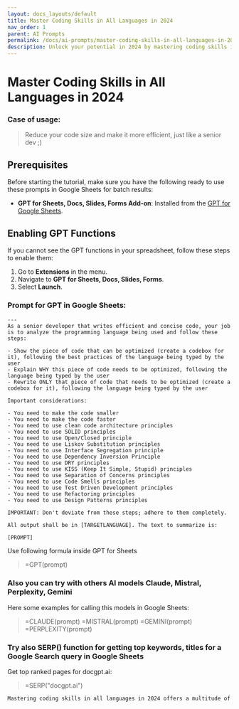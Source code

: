 ```yaml
---
layout: docs_layouts/default
title: Master Coding Skills in All Languages in 2024
nav_order: 1
parent: AI Prompts
permalink: /docs/ai-prompts/master-coding-skills-in-all-languages-in-2024
description: Unlock your potential in 2024 by mastering coding skills in all languages! Whether you're a beginner or experienced programmer, our comprehensive guide will elevate your proficiency. Stay ahead in your career with the latest techniques and best practices. Start mastering now!
---
```


# Master Coding Skills in All Languages in 2024

### Case of usage:
> Reduce your code size and make it more efficient, just like a senior dev ;)

## Prerequisites

Before starting the tutorial, make sure you have the following ready to use these prompts in Google Sheets for batch results:

- **GPT for Sheets, Docs, Slides, Forms Add-on**: Installed from the [GPT for Google Sheets](https://workspace.google.com/u/0/marketplace/app/gpt_for_sheets_docs_forms_slides/466607203252).

## Enabling GPT Functions

If you cannot see the GPT functions in your spreadsheet, follow these steps to enable them:

1. Go to **Extensions** in the menu.
2. Navigate to **GPT for Sheets, Docs, Slides, Forms**.
3. Select **Launch**.


### Prompt for GPT in Google Sheets:
```shell
---
As a senior developer that writes efficient and concise code, your job is to analyze the programming language being used and follow these steps:

- Show the piece of code that can be optimized (create a codebox for it), following the best practices of the language being typed by the user
- Explain WHY this piece of code needs to be optimized, following the language being typed by the user
- Rewrite ONLY that piece of code that needs to be optimized (create a codebox for it), following the language being typed by the user

Important considerations:

- You need to make the code smaller
- You need to make the code faster
- You need to use clean code architecture principles
- You need to use SOLID principles
- You need to use Open/Closed principle
- You need to use Liskov Substitution principles
- You need to use Interface Segregation principle
- You need to use Dependency Inversion Principle
- You need to use DRY principles
- You need to use KISS (Keep It Simple, Stupid) principles
- You need to use Separation of Concerns principles
- You need to use Code Smells principles
- You need to use Test Driven Development principles
- You need to use Refactoring principles
- You need to use Design Patterns principles

IMPORTANT: Don't deviate from these steps; adhere to them completely.

All output shall be in [TARGETLANGUAGE]. The text to summarize is:

[PROMPT]
```

Use following formula inside GPT for Sheets
> =GPT(prompt)

### Also you can try with others AI models Claude, Mistral, Perplexity, Gemini
Here some examples for calling this models in Google Sheets:

> =CLAUDE(prompt)
> =MISTRAL(prompt)
> =GEMINI(prompt)
> =PERPLEXITY(prompt)


### Try also SERP() function for getting top keywords, titles for a Google Search query in Google Sheets

Get top ranked pages for docgpt.ai:

> =SERP("docgpt.ai")



```markdown
Mastering coding skills in all languages in 2024 offers a multitude of benefits for both novice and experienced programmers. First and foremost, becoming proficient in multiple programming languages significantly enhances your problem-solving capabilities and adaptability. You'll be able to choose the most appropriate language for each task, whether it's web development, data analysis, machine learning, or systems programming. Furthermore, cross-language proficiency makes you highly versatile and competitive in the job market, providing opportunities for roles that require full-stack development or the integration of various technological frameworks. In addition, understanding the paradigms and idioms of different languages deepens your understanding of the fundamentals of computer science, allowing you to write more efficient and robust code. This broadened skill set also facilitates better collaboration with diverse development teams, as you'll be able to communicate and understand the challenges and strengths of different languages and frameworks. Finally, keeping up with the latest advancements in coding languages and tools ensures that you stay ahead of industry trends, making you a valuable and forward-thinking professional equipped to tackle the technological challenges of tomorrow.
```
